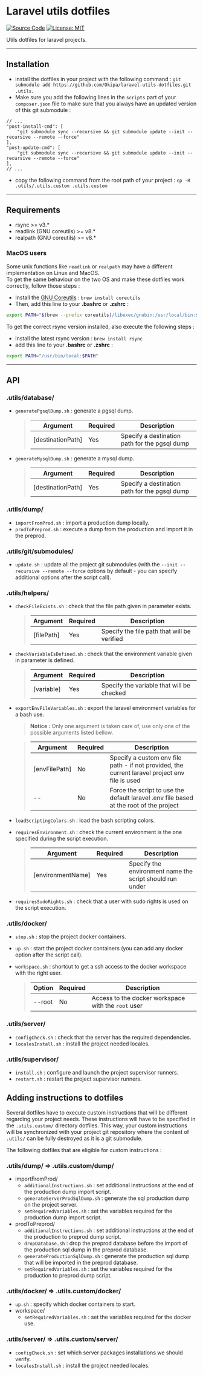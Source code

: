 # Laravel utils dotfiles

[![Source Code](https://img.shields.io/badge/source-okipa/laravel--utils--dotfiles-blue.svg)](https://github.com/Okipa/laravel-utils-dotfiles)
[![License: MIT](https://img.shields.io/badge/License-MIT-blue.svg)](https://opensource.org/licenses/MIT)

Utils dotfiles for laravel projects.

------------------------------------------------------------------------------------------------------------------------

## Installation
- install the dotfiles in your project with the following command : `git submodule add https://github.com/Okipa/laravel-utils-dotfiles.git .utils`.
- Make sure you add the following lines in the `scripts` part of your `composer.json` file to make sure that you always have an updated version of this git submodule :
```
// ...
"post-install-cmd": [
    "git submodule sync --recursive && git submodule update --init --recursive --remote --force"
],
"post-update-cmd": [
    "git submodule sync --recursive && git submodule update --init --recursive --remote --force"
],
// ...
```
- copy the following command from the root path of your project  : `cp -R .utils/.utils.custom .utils.custom`

------------------------------------------------------------------------------------------------------------------------

## Requirements
- rsync >= v3.*
- readlink (GNU coreutils) >= v8.*
- realpath (GNU coreutils) >= v8.*

### MacOS users
Some unix functions like `readlink` or `realpath` may have a different implementation on Linux and MacOS.  
To get the same behaviour on the two OS and make these dotfiles work correctly, follow those steps :
- Install the [GNU Coreutils](https://en.wikipedia.org/wiki/GNU_Core_Utilities) : `brew install coreutils`
- Then, add this line to your **.bashrc** or **.zshrc** :
```bash
export PATH="$(brew --prefix coreutils)/libexec/gnubin:/usr/local/bin:$PATH"
``` 

To get the correct rsync version installed, also execute the following steps :
- install the latest rsync version : `brew install rsync`
- add this line to your **.bashrc** or **.zshrc** :
```bash
export PATH="/usr/bin/local:$PATH"
```

------------------------------------------------------------------------------------------------------------------------

## API

### .utils/database/
- `generatePgsqlDump.sh` : generate a pgsql dump.

    > | Argument | Required | Description |
    > |---|---|---|
    > | [destinationPath] | Yes | Specify a destination path for the pgsql dump |
- `generateMysqlDump.sh` : generate a mysql dump.

    > | Argument | Required | Description |
    > |---|---|---|
    > | [destinationPath] | Yes | Specify a destination path for the pgsql dump |

### .utils/dump/
- `importFromProd.sh` : import a production dump locally.
- `prodToPreprod.sh` : execute a dump from the production and import it in the preprod.

### .utils/git/submodules/
- `update.sh` : update all the project git submodules (with the `--init --recursive --remote --force` options by default - you can specify additional options after the script call).

### .utils/helpers/
- `checkFileExists.sh` : check that the file path given in parameter exists.

    > | Argument | Required | Description |
    > |---|---|---|
    > | [filePath] | Yes | Specify the file path that will be verified |
- `checkVariableIsDefined.sh` : check that the environment variable given in parameter is defined.

    > | Argument | Required | Description |
    > |---|---|---|
    > | [variable] | Yes | Specify the variable that will be checked |
- `exportEnvFileVariables.sh` : export the laravel environment variables for a bash use.

    > **Notice :** Only one argument is taken care of, use only one of the possible arguments listed bellow.

    > | Argument | Required | Description |
    > |---|---|---|
    > | [envFilePath] | No | Specify a custom env file path - if not provided, the current laravel project env file is used |
    > | -- | No | Force the script to use the default laravel .env file based at the root of the project |
- `loadScriptingColors.sh` : load the bash scripting colors.
- `requiresEnvironment.sh` : check the current environment is the one specified during the script execution.

    > | Argument | Required | Description |
    > |---|---|---|
    > | [environmentName] | Yes | Specify the environment name the script should run under |
- `requiresSudoRights.sh` : check that a user with sudo rights is used on the script execution.

### .utils/docker/
- `stop.sh` : stop the project docker containers.
- `up.sh` : start the project docker containers (you can add any docker option after the script call).
- `workspace.sh` : shortcut to get a ssh access to the docker workspace with the right user.

    > | Option | Required | Description |
    > |---|---|---|
    > | --root | No | Access to the docker workspace with the `root` user |

### .utils/server/
- `configCheck.sh` : check that the server has the required dependencies.
- `localesInstall.sh` : install the project needed locales.

### .utils/supervisor/
- `install.sh` : configure and launch the project supervisor runners.
- `restart.sh` : restart the project supervisor runners.

## Adding instructions to dotfiles
Several dotfiles have to execute custom instructions that will be different regarding your project needs.
These instructions will have to be specified in the `.utils.custom/` directory dotfiles.
This way, your custom instructions will be synchronized with your project git repository where the content of `.utils/` can be fully destroyed as it is a git submodule.

The following dotfiles that are eligible for custom instructions :

### .utils/dump/ => .utils.custom/dump/
- importFromProd/
    - `additionalInstructions.sh` : set additional instructions at the end of the production dump import script.
    - `generateServerProdSqlDump.sh` : generate the sql production dump on the project server.
    - `setRequiredVariables.sh` : set the variables required for the production dump import script.
- prodToPreprod/
    - `additionalInstructions.sh` : set additional instructions at the end of the production to preprod dump script.
    - `dropDatabase.sh` : drop the preprod database before the import of the production sql dump in the preprod database.
    - `generateProductionSqlDump.sh` : generate the production sql dump that will be imported in the preprod database.
    - `setRequiredVariables.sh` : set the variables required for the production to preprod dump script.

### .utils/docker/ => .utils.custom/docker/
- `up.sh` : specify which docker containers to start.
- workspace/
    - `setRequiredVariables.sh` : set the variables required for the docker use.

### .utils/server/ => .utils.custom/server/
- `configCheck.sh` : set which server packages installations we should verify.
- `localesInstall.sh` : install the project needed locales.
